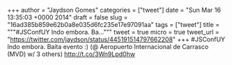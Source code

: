 
+++
author = "Jaydson Gomes"
categories = ["tweet"]
date = "Sun Mar 16 13:35:03 +0000 2014"
draft = false
slug = "16ad385b859e62b0a8e035d6fc235e17e97091aa"
tags = ["tweet"]
title = """#JSConfUY Indo embora. Ba..."""
tweet = true
micro = true
tweet_url = "https://twitter.com/jaydson/status/445191514797662208"
+++
#JSConfUY Indo embora. Baita evento :) (@ Aeropuerto Internacional de Carrasco (MVD) w/ 3 others) http://t.co/3Wn9Lpd0hw
